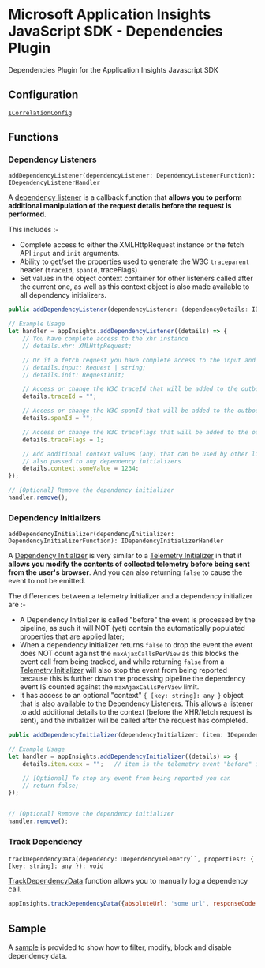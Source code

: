 # Microsoft Application Insights JavaScript SDK - Dependencies Plugin

Dependencies Plugin for the Application Insights Javascript SDK

## Configuration

[`ICorrelationConfig`](https://github.com/Microsoft/ApplicationInsights-JS/blob/master/shared/AppInsightsCommon/src/Interfaces/ICorrelationConfig.ts)

## Functions

### Dependency Listeners

`addDependencyListener(dependencyListener: DependencyListenerFunction): IDependencyListenerHandler`

A [dependency listener](https://github.com/Microsoft/ApplicationInsights-JS/blob/master/API-reference.md#adddependencylistener) is a callback function that **allows you to perform additional manipulation of the request details before the request is performed**.

This includes :-

- Complete access to either the XMLHttpRequest instance or the fetch API `input` and `init` arguments.
- Ability to get/set the properties used to generate the W3C `traceparent` header (`traceId`, `spanId,`traceFlags)
- Set values in the object context container for other listeners called after the current one, as well as this context object is also made available to all dependency initializers.

```javascript
public addDependencyListener(dependencyListener: (dependencyDetails: IDependencyListenerDetails) => void): IDependencyListenerHandler;

// Example Usage
let handler = appInsights.addDependencyListener((details) => {
    // You have complete access to the xhr instance
    // details.xhr: XMLHttpRequest;

    // Or if a fetch request you have complete access to the input and init objects
    // details.input: Request | string;
    // details.init: RequestInit;

    // Access or change the W3C traceId that will be added to the outbound request
    details.traceId = "";

    // Access or change the W3C spanId that will be added to the outbound request
    details.spanId = "";

    // Access or change the W3C traceflags that will be added to the outbound request
    details.traceFlags = 1;

    // Add additional context values (any) that can be used by other listeners and is
    // also passed to any dependency initializers
    details.context.someValue = 1234;
});

// [Optional] Remove the dependency initializer
handler.remove();
```

### Dependency Initializers

`addDependencyInitializer(dependencyInitializer: DependencyInitializerFunction): IDependencyInitializerHandler`

A [Dependency Initializer](https://github.com/Microsoft/ApplicationInsights-JS/blob/master/API-reference.md#adddependencyinitializer)  is very similar to a [Telemetry Initializer](https://github.com/Microsoft/ApplicationInsights-JS#telemetry-initializers) in that it **allows you modify the contents of collected telemetry before being sent from the user's browser**. And you can also returning `false` to cause the event to not be emitted.

The differences between a telemetry initializer and a dependency initializer are :-

- A Dependency Initializer is called "before" the event is processed by the pipeline, as such it will NOT (yet) contain the automatically populated properties that are applied later;
- When a dependency initializer returns `false` to drop the event the event does NOT count against the `maxAjaxCallsPerView` as this blocks the event call from being tracked, and while returning `false` from a [Telemetry Initializer](https://github.com/Microsoft/ApplicationInsights-JS#telemetry-initializers) will also stop the event from being reported because this is further down the processing pipeline the dependency event IS counted against the `maxAjaxCallsPerView` limit.
- It has access to an optional "context" `{ [key: string]: any }` object that is also available to the Dependency Listeners. This allows a listener to add additional details to the context (before the XHR/fetch request is sent), and the initializer will be called after the request has completed.

```javascript
public addDependencyInitializer(dependencyInitializer: (item: IDependencyInitializerDetails) => boolean | void): IDependencyInitializerHandler

// Example Usage
let handler = appInsights.addDependencyInitializer((details) => {
    details.item.xxxx = "";   // item is the telemetry event "before" it's been processed

    // [Optional] To stop any event from being reported you can
    // return false;
});


// [Optional] Remove the dependency initializer
handler.remove();
```

### Track Dependency

`trackDependencyData(dependency:` `IDependencyTelemetry``, properties?: { [key: string]: any }): void`

[TrackDependencyData](https://github.com/Microsoft/ApplicationInsights-JS/blob/master/API-reference.md#trackdependencydata) function allows you to manually log a dependency call.

```javascript
appInsights.trackDependencyData({absoluteUrl: 'some url', responseCode: 200, method: 'GET', id: 'some id'});
```

## Sample

A [sample](https://github.com/Microsoft/ApplicationInsights-JS/blob/main/examples/dependency/README.md) is provided to show how to filter, modify, block and disable dependency data.
